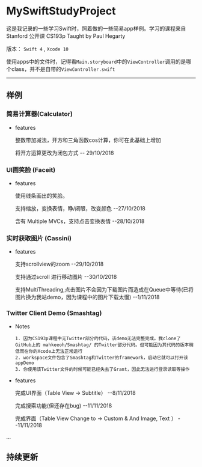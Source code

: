 # MySwiftStudyProject

这是我记录的一些学习Swift时，照着做的一些简易app样例。学习的课程来自 Stanford 公开课 CS193p Taught by Paul Hegarty

版本： ` Swift 4 ` , ` Xcode 10 `

使用apps中的文件时，记得看` Main.storyboard `中的` ViewController `调用的是哪个class，并不是自带的` ViewController.swift ` 

---

## 样例
### 简易计算器(Calculator)
+ features

	整数带加减法，开方和三角函数cos计算，你可在此基础上增加

	将开方运算更改为闭包方式  -- 29/10/2018

### UI画笑脸  (Faceit)
+ features

	使用线条画出的笑脸。

	支持缩放，变换表情，睁/闭眼，改变颜色  --27/10/2018

	含有 Multiple MVCs，支持点击变换表情  --28/10/2018

### 实时获取图片 (Cassini)
+ features

	支持scrollview的zoom --29/10/2018

	支持通过scroll 进行移动图片 --30/10/2018

	支持MultiThreading,点击图片不会因为下载图片而造成在Queue中等待(已将图片换为我站demo，因为课程中的图片下载太慢) --1/11/2018
	
### Twitter Client Demo (Smashtag)
+ Notes

      1. 因为CS193p课程中无Twitter部分的代码，该demo无法完整完成。我clone了GitHub上的 mahkeeoh/Smashtag/ 的Twitter部分代码。但可能因为其代码的版本稍低而在你的Xcode上无法正常运行
      2. workspace文件包含了Smashtag和Twitter的framework，启动它就可以打开该appDemo
      3. 你使用该Twitter文件的时候可能已经失去了Grant，因此无法进行登录读取等操作

+ features

	完成UI界面（Table View -> Subtitle） --8/11/2018
	
	完成搜索功能(但还存在bug) --11/11/2018
	
	完成界面（Table View Change to -> Custom & And Image, Text ） --11/11/2018
        
        
    
...

持续更新
---


